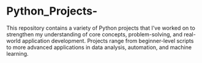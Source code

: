 # Python_Projects-
This repository contains a variety of Python projects that I've worked on to strengthen my understanding of core concepts, problem-solving, and real-world application development. Projects range from beginner-level scripts to more advanced applications in data analysis, automation, and machine learning.
